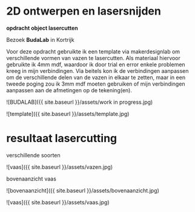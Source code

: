 # 2D ontwerpen en lasersnijden

**opdracht object lasercutten**

Bezoek **BudaLab** in Kortrijk

Voor deze opdracht gebruikte ik een template via makerdesignlab om verschillende vormen van vazen te lasercutten.
Als materiaal hiervoor gebruikte ik 4mm mdf, waardoor ik door trial en error enkele problemen kreeg in mijn verbindingen. Via beitels kon ik de verbindingen aanpassen om de verschillende delen van de vazen in elkaar te zetten, maar in een tweede poging zou ik 3mm mdf moeten gebruiken of mijn verbindingen aanpassen aan de afmetingen op de tekening(en).

![BUDALAB]({{ site.baseurl }}/assets/work in progress.jpg)


![template]({{ site.baseurl }}/assets/template.jpg)



# resultaat lasercutting

verschillende soorten 

![vaas]({{ site.baseurl }}/assets/vazen.jpg)

bovenaanzicht vaas

![bovenaanzicht]({{ site.baseurl }}/assets/bovenaanzicht.jpg)


![vaas]({{ site.baseurl }}/assets/vaas.jpg)

